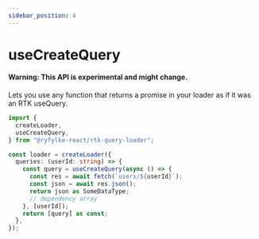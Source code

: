 ```yaml
---
sidebar_position: 4
---
```


# useCreateQuery

#### **Warning**: This API is experimental and might change.

Lets you use any function that returns a promise in your loader as if it was an RTK useQuery.

```typescript
import {
  createLoader,
  useCreateQuery,
} from "@ryfylke-react/rtk-query-loader";

const loader = createLoader({
  queries: (userId: string) => {
    const query = useCreateQuery(async () => {
      const res = await fetch(`users/${userId}`);
      const json = await res.json();
      return json as SomeDataType;
      // dependency array
    }, [userId]);
    return [query] as const;
  },
});
```
